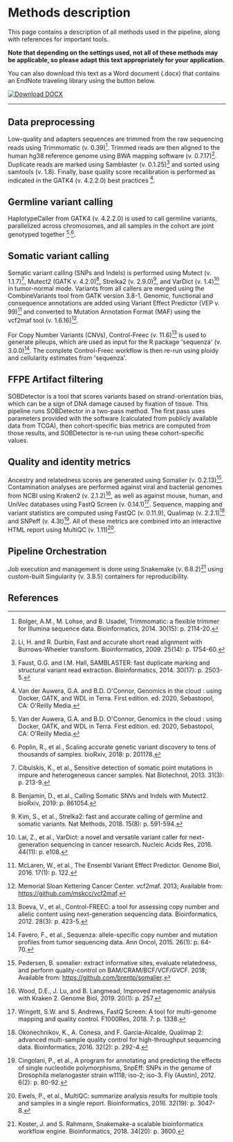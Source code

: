 # Methods description

This page contains a description of all methods used in the pipeline, along with references for important tools.

**Note that depending on the settings used, not all of these methods may be applicable, so please adapt this text appropriately for your application.**

You can also download this text as a Word document (.docx) that contains an EndNote traveling library using the button below.

[![Download DOCX](https://custom-icon-badges.herokuapp.com/badge/-Download-blue?style=for-the-badge&logo=download&logoColor=white "Download Methods Document")](assets/wes_pipeline_methods.docx)

---

## Data preprocessing

Low-quality and adapters sequences are trimmed from the raw sequencing reads using Trimmomatic (v. 0.39)[^1]. Trimmed reads are then aligned to the human hg38 reference genome using BWA mapping software (v. 0.7.17)[^2]. Duplicate reads are marked using Samblaster (v. 0.1.25)[^3] and sorted using samtools (v. 1.8). Finally, base quality score recalibration is performed as indicated in the GATK4 (v. 4.2.2.0) best practices [^4].

## Germline variant calling

HaplotypeCaller from GATK4 (v. 4.2.2.0) is used to call germline variants, parallelized across chromosomes, and all samples in the cohort are joint genotyped together [^4]<sup>,</sup>[^5].

## Somatic variant calling

Somatic variant calling (SNPs and Indels) is performed using Mutect (v. 1.1.7)[^6], Mutect2 (GATK v. 4.2.0)[^7], Strelka2 (v. 2.9.0)[^8], and VarDict (v. 1.4)[^9] in tumor-normal mode. Variants from all callers are merged using the CombineVariants tool from GATK version 3.8-1. Genomic, functional and consequence annotations are added using Variant Effect Predictor (VEP v. 99)[^10] and converted to Mutation Annotation Format (MAF) using the vcf2maf tool (v. 1.6.16)[^11].

For Copy Number Variants (CNVs), Control-Freec (v. 11.6)[^12] is used to generate pileups, which are used as input for the R package 'sequenza' (v. 3.0.0)[^13]. The complete Control-Freec workflow is then re-run using ploidy and cellularity estimates from 'sequenza'.

## FFPE Artifact filtering

SOBDetector is a tool that scores variants based on strand-orientation bias, which can be a sign of DNA damage caused by fixation of tissue. This pipeline runs SOBDetector in a two-pass method. The first pass uses parameters provided with the software (calculated from publicly available data from TCGA), then cohort-specific bias metrics are computed from those results, and SOBDetector is re-run using these cohort-specific values.

## Quality and identity metrics

Ancestry and relatedness scores are generated using Somalier (v. 0.2.13)[^14]. Contamination analyses are performed against viral and bacterial genomes from NCBI using Kraken2 (v. 2.1.2)[^15], as well as against mouse, human, and UniVec databases using FastQ Screen (v. 0.14.1)[^16]. Sequence, mapping and variant statistics are computed using FastQC (v. 0.11.9), Qualimap (v. 2.2.1)[^17] and SNPeff (v. 4.3t)[^18]. All of these metrics are combined into an interactive HTML report using MultiQC (v. 1.11)[^19].

## Pipeline Orchestration

Job execution and management is done using Snakemake (v. 6.8.2)[^20] using custom-built Singularity (v. 3.8.5) containers for reproducibility.

## References

[^1]: Bolger, A.M., M. Lohse, and B. Usadel, Trimmomatic: a flexible trimmer for Illumina sequence data. Bioinformatics, 2014. 30(15): p. 2114-20.
[^2]: Li, H. and R. Durbin, Fast and accurate short read alignment with Burrows-Wheeler transform. Bioinformatics, 2009. 25(14): p. 1754-60.
[^3]: Faust, G.G. and I.M. Hall, SAMBLASTER: fast duplicate marking and structural variant read extraction. Bioinformatics, 2014. 30(17): p. 2503-5.
[^4]: Van der Auwera, G.A. and B.D. O'Connor, Genomics in the cloud : using Docker, GATK, and WDL in Terra. First edition. ed. 2020, Sebastopol, CA: O'Reilly Media.
[^5]: Poplin, R., et al., Scaling accurate genetic variant discovery to tens of thousands of samples. bioRxiv, 2018: p. 201178.
[^6]: Cibulskis, K., et al., Sensitive detection of somatic point mutations in impure and heterogeneous cancer samples. Nat Biotechnol, 2013. 31(3): p. 213-9.
[^7]: Benjamin, D., et al., Calling Somatic SNVs and Indels with Mutect2. bioRxiv, 2019: p. 861054.
[^8]: Kim, S., et al., Strelka2: fast and accurate calling of germline and somatic variants. Nat Methods, 2018. 15(8): p. 591-594.
[^9]: Lai, Z., et al., VarDict: a novel and versatile variant caller for next-generation sequencing in cancer research. Nucleic Acids Res, 2016. 44(11): p. e108.
[^10]: McLaren, W., et al., The Ensembl Variant Effect Predictor. Genome Biol, 2016. 17(1): p. 122.
[^11]: Memorial Sloan Kettering Cancer Center. vcf2maf. 2013; Available from: https://github.com/mskcc/vcf2maf.
[^12]: Boeva, V., et al., Control-FREEC: a tool for assessing copy number and allelic content using next-generation sequencing data. Bioinformatics, 2012. 28(3): p. 423-5.
[^13]: Favero, F., et al., Sequenza: allele-specific copy number and mutation profiles from tumor sequencing data. Ann Oncol, 2015. 26(1): p. 64-70.
[^14]: Pedersen, B. somalier: extract informative sites, evaluate relatedness, and perform quality-control on BAM/CRAM/BCF/VCF/GVCF. 2018; Available from: https://github.com/brentp/somalier.
[^15]: Wood, D.E., J. Lu, and B. Langmead, Improved metagenomic analysis with Kraken 2. Genome Biol, 2019. 20(1): p. 257.
[^16]: Wingett, S.W. and S. Andrews, FastQ Screen: A tool for multi-genome mapping and quality control. F1000Res, 2018. 7: p. 1338.
[^17]: Okonechnikov, K., A. Conesa, and F. Garcia-Alcalde, Qualimap 2: advanced multi-sample quality control for high-throughput sequencing data. Bioinformatics, 2016. 32(2): p. 292-4.
[^18]: Cingolani, P., et al., A program for annotating and predicting the effects of single nucleotide polymorphisms, SnpEff: SNPs in the genome of Drosophila melanogaster strain w1118; iso-2; iso-3. Fly (Austin), 2012. 6(2): p. 80-92.
[^19]: Ewels, P., et al., MultiQC: summarize analysis results for multiple tools and samples in a single report. Bioinformatics, 2016. 32(19): p. 3047-8.
[^20]: Koster, J. and S. Rahmann, Snakemake-a scalable bioinformatics workflow engine. Bioinformatics, 2018. 34(20): p. 3600.
